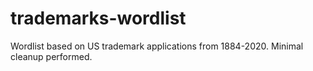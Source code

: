 # trademarks-wordlist

Wordlist based on US trademark applications from 1884-2020. Minimal cleanup performed.

